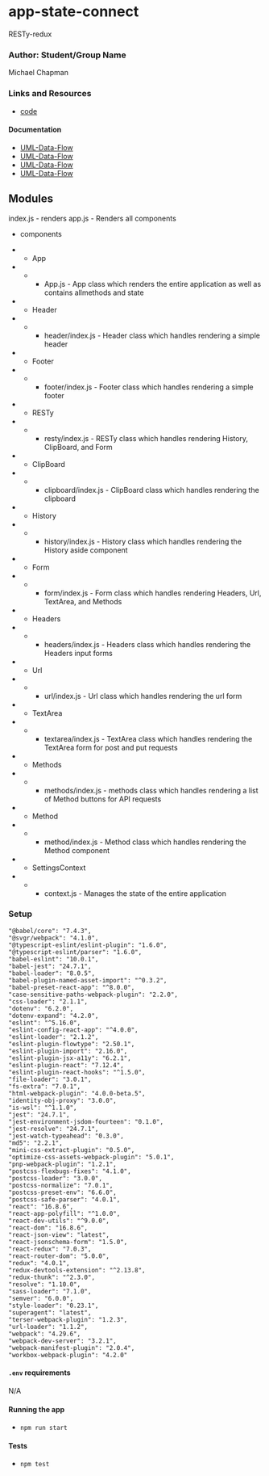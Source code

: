 # app-state-connect

RESTy-redux

### Author: Student/Group Name

Michael Chapman

### Links and Resources

- [code](./src/index.js)

#### Documentation

- [UML-Data-Flow](./assets/preplanning.jpg)
- [UML-Data-Flow](./assets/preplanning2.jpg)
- [UML-Data-Flow](./assets/preplanning3.jpg)
- [UML-Data-Flow](./assets/preplanning4.jpg)

## Modules

index.js - renders <App />
app.js - Renders all components

- components
- - App
- - - App.js - App class which renders the entire application as well as contains allmethods and state

- - Header
- - - header/index.js - Header class which handles rendering a simple header

- - Footer
- - - footer/index.js - Footer class which handles rendering a simple footer

- - RESTy
- - - resty/index.js - RESTy class which handles rendering History, ClipBoard, and Form

- - ClipBoard
- - - clipboard/index.js - ClipBoard class which handles rendering the clipboard

- - History
- - - history/index.js - History class which handles rendering the History aside component

- - Form
- - - form/index.js - Form class which handles rendering Headers, Url, TextArea, and Methods

- - Headers
- - - headers/index.js - Headers class which handles rendering the Headers input forms

- - Url
- - - url/index.js - Url class which handles rendering the url form

- - TextArea
- - - textarea/index.js - TextArea class which handles rendering the TextArea form for post and put requests

- - Methods
- - - methods/index.js - methods class which handles rendering a list of Method buttons for API requests

- - Method
- - - method/index.js - Method class which handles rendering the Method component

- - SettingsContext
- - - context.js - Manages the state of the entire application

### Setup

    "@babel/core": "7.4.3",
    "@svgr/webpack": "4.1.0",
    "@typescript-eslint/eslint-plugin": "1.6.0",
    "@typescript-eslint/parser": "1.6.0",
    "babel-eslint": "10.0.1",
    "babel-jest": "24.7.1",
    "babel-loader": "8.0.5",
    "babel-plugin-named-asset-import": "^0.3.2",
    "babel-preset-react-app": "^8.0.0",
    "case-sensitive-paths-webpack-plugin": "2.2.0",
    "css-loader": "2.1.1",
    "dotenv": "6.2.0",
    "dotenv-expand": "4.2.0",
    "eslint": "^5.16.0",
    "eslint-config-react-app": "^4.0.0",
    "eslint-loader": "2.1.2",
    "eslint-plugin-flowtype": "2.50.1",
    "eslint-plugin-import": "2.16.0",
    "eslint-plugin-jsx-a11y": "6.2.1",
    "eslint-plugin-react": "7.12.4",
    "eslint-plugin-react-hooks": "^1.5.0",
    "file-loader": "3.0.1",
    "fs-extra": "7.0.1",
    "html-webpack-plugin": "4.0.0-beta.5",
    "identity-obj-proxy": "3.0.0",
    "is-wsl": "^1.1.0",
    "jest": "24.7.1",
    "jest-environment-jsdom-fourteen": "0.1.0",
    "jest-resolve": "24.7.1",
    "jest-watch-typeahead": "0.3.0",
    "md5": "2.2.1",
    "mini-css-extract-plugin": "0.5.0",
    "optimize-css-assets-webpack-plugin": "5.0.1",
    "pnp-webpack-plugin": "1.2.1",
    "postcss-flexbugs-fixes": "4.1.0",
    "postcss-loader": "3.0.0",
    "postcss-normalize": "7.0.1",
    "postcss-preset-env": "6.6.0",
    "postcss-safe-parser": "4.0.1",
    "react": "16.8.6",
    "react-app-polyfill": "^1.0.0",
    "react-dev-utils": "^9.0.0",
    "react-dom": "16.8.6",
    "react-json-view": "latest",
    "react-jsonschema-form": "1.5.0",
    "react-redux": "7.0.3",
    "react-router-dom": "5.0.0",
    "redux": "4.0.1",
    "redux-devtools-extension": "^2.13.8",
    "redux-thunk": "^2.3.0",
    "resolve": "1.10.0",
    "sass-loader": "7.1.0",
    "semver": "6.0.0",
    "style-loader": "0.23.1",
    "superagent": "latest",
    "terser-webpack-plugin": "1.2.3",
    "url-loader": "1.1.2",
    "webpack": "4.29.6",
    "webpack-dev-server": "3.2.1",
    "webpack-manifest-plugin": "2.0.4",
    "workbox-webpack-plugin": "4.2.0"

#### `.env` requirements

N/A

#### Running the app

- `npm run start`

#### Tests

- `npm test`
